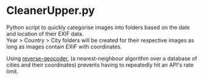 # CleanerUpper.py
Python script to quickly categorise images into folders based on the date and location of their EXIF data.<br>
Year > Country > City folders will be created for their respective images as long as images contain EXIF with coordinates.

Using [reverse-geocoder](https://github.com/thampiman/reverse-geocoder), (a nearest-neighbour algorithm over a database of cities and their coordinates) prevents having to repeatedly hit an API's rate limit. 
